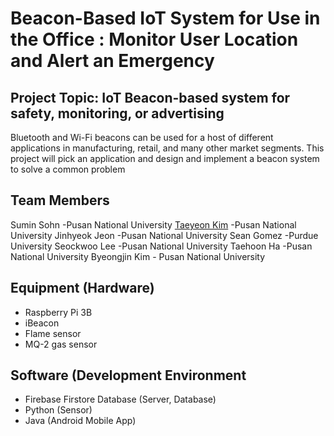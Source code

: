 # Beacon-Based IoT System for Use in the Office : Monitor User Location and Alert an Emergency


## Project Topic: IoT Beacon-based system for safety, monitoring, or advertising
Bluetooth and Wi-Fi beacons can be used for a host of different applications in manufacturing, retail, and many other market segments. This project will pick an application and design and implement a beacon system to solve a common problem

## Team Members
Sumin Sohn -Pusan National University 
[Taeyeon Kim](https://github.com/kimty103) -Pusan National University
Jinhyeok Jeon -Pusan National University
Sean Gomez -Purdue University
Seockwoo Lee -Pusan National University
Taehoon Ha -Pusan National University
Byeongjin Kim - Pusan National University

## Equipment (Hardware)
- Raspberry Pi 3B
- iBeacon
- Flame sensor
- MQ-2 gas sensor

[](https://user-images.githubusercontent.com/80534651/130169277-9f46ea48-cf96-4196-932a-31eb9599b0d6.jpg)


## Software (Development Environment
- Firebase Firstore Database (Server, Database)
- Python (Sensor)
- Java (Android Mobile App)
